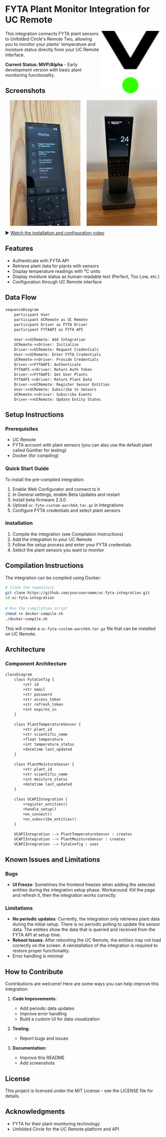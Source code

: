 # FYTA Plant Monitor Integration for UC Remote

<img src="assets/fyta_transparent.png" width="200" align="right" alt="FYTA Plant Monitor"/>

This integration connects FYTA plant sensors to Unfolded Circle's Remote Two, allowing you to monitor your plants' temperature and moisture status directly from your UC Remote interface.

**Current Status: MVP/Alpha** - Early development version with basic plant monitoring functionality.

## Screenshots

<div style="display: flex; flex-wrap: wrap; gap: 20px; justify-content: center;">
  <img src="assets/FYTA Integration on UC All.jpeg" width="400" alt="FYTA Integration Overview" style="max-width: 45%;"/>
  <img src="assets/FYTA Integration on UC Temperature.jpeg" width="400" alt="FYTA Temperature Detail" style="max-width: 45%;"/>
</div>

▶️ [Watch the installation and configuration video](https://youtu.be/pRwuLrct8fc)

## Features

- Authenticate with FYTA API
- Retrieve plant data for plants with sensors
- Display temperature readings with °C units
- Display moisture status as human-readable text (Perfect, Too Low, etc.)
- Configuration through UC Remote interface

## Data Flow

```mermaid
sequenceDiagram
    participant User
    participant UCRemote as UC Remote
    participant Driver as FYTA Driver
    participant FYTAAPI as FYTA API

    User->>UCRemote: Add Integration
    UCRemote->>Driver: Initialize
    Driver->>UCRemote: Request Credentials
    User->>UCRemote: Enter FYTA Credentials
    UCRemote->>Driver: Provide Credentials
    Driver->>FYTAAPI: Authenticate
    FYTAAPI->>Driver: Return Auth Token
    Driver->>FYTAAPI: Get User Plants
    FYTAAPI->>Driver: Return Plant Data
    Driver->>UCRemote: Register Sensor Entities
    User->>UCRemote: Subscribe to Sensors
    UCRemote->>Driver: Subscribe Events
    Driver->>UCRemote: Update Entity States
```

## Setup Instructions

### Prerequisites

- UC Remote
- FYTA account with plant sensors (you can also use the default plant called Günther for testing)
- Docker (for compiling)

### Quick Start Guide

To install the pre-compiled integration:

1. Enable Web Configurator and connect to it
2. In General settings, enable Beta Updates and restart
3. Install beta firmware 2.3.0
4. Upload `uc-fyta-custom-aarch64.tar.gz` in Integrations
5. Configure FYTA credentials and select plant sensors

### Installation

1. Compile the integration (see Compilation Instructions)
2. Add the integration to your UC Remote
3. Follow the setup process and enter your FYTA credentials
4. Select the plant sensors you want to monitor

## Compilation Instructions

The integration can be compiled using Docker:

```bash
# Clone the repository
git clone https://github.com/yourusername/uc-fyta-integration.git
cd uc-fyta-integration

# Run the compilation script
chmod +x docker-compile.sh
./docker-compile.sh
```

This will create a `uc-fyta-custom-aarch64.tar.gz` file that can be installed on UC Remote.

## Architecture

### Component Architecture

```mermaid
classDiagram
    class FytaConfig {
        +str id
        +str email
        +str password
        +str access_token
        +str refresh_token
        +int expires_in
    }

    class PlantTemperatureSensor {
        +str plant_id
        +str scientific_name
        +float temperature
        +int temperature_status
        +datetime last_updated
    }

    class PlantMoistureSensor {
        +str plant_id
        +str scientific_name
        +int moisture_status
        +datetime last_updated
    }

    class UCAPIIntegration {
        +register_entities()
        +handle_setup()
        +on_connect()
        +on_subscribe_entities()
    }

    UCAPIIntegration --> PlantTemperatureSensor : creates
    UCAPIIntegration --> PlantMoistureSensor : creates
    UCAPIIntegration --> FytaConfig : uses
```

## Known Issues and Limitations

### Bugs

- **UI Freeze**: Sometimes the frontend freezes when adding the selected entities during the integration setup phase. Workaround: Kill the page and refresh it, then the integration works correctly.

### Limitations

- **No periodic updates**: Currently, the integration only retrieves plant data during the initial setup. There is no periodic polling to update the sensor data. The entities show the data that is queried and received from the FYTA API at setup time.
- **Reboot Issues**: After rebooting the UC Remote, the entities may not load correctly on the screen. A reinstallation of the integration is required to restore proper functionality.
- Error handling is minimal

## How to Contribute

Contributions are welcome! Here are some ways you can help improve this integration:

1. **Code Improvements**:

   - Add periodic data updates
   - Improve error handling
   - Build a custom UI for data visualization

2. **Testing**:

   - Report bugs and issues

3. **Documentation**:
   - Improve this README
   - Add screenshots

## License

This project is licensed under the MIT License - see the LICENSE file for details.

## Acknowledgments

- FYTA for their plant monitoring technology
- Unfolded Circle for the UC Remote platform and API
